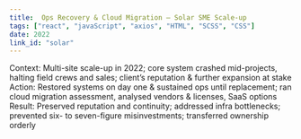 ```yaml
---
title:  Ops Recovery & Cloud Migration – Solar SME Scale-up
tags: ["react", "javaScript", "axios", "HTML", "SCSS", "CSS"]
date: 2022
link_id: "solar"
---
```


Context: Multi-site scale-up in 2022; core system crashed mid-projects, halting field crews and sales; client’s reputation & further expansion at stake
Action: Restored systems on day one & sustained ops until replacement; ran cloud migration assessment, analysed vendors & licenses, SaaS options
Result: Preserved reputation and continuity; addressed infra bottlenecks; prevented six- to seven-figure misinvestments; transferred ownership orderly